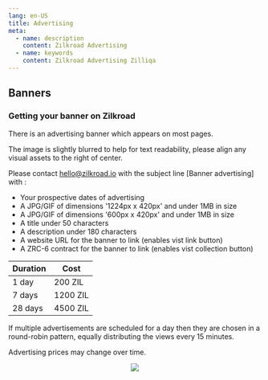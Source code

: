 ```yaml
---
lang: en-US
title: Advertising
meta:
  - name: description
    content: Zilkroad Advertising
  - name: keywords
    content: Zilkroad Advertising Zilliqa
---
```


## Banners

### Getting your banner on Zilkroad

There is an advertising banner which appears on most pages. 

The image is slightly blurred to help for text readability, please align any visual assets to the right of center.

Please contact hello@zilkroad.io with the subject line \[Banner advertising\] with :

* Your prospective dates of advertising
* A JPG/GIF of dimensions '1224px x 420px' and under 1MB in size
* A JPG/GIF of dimensions '600px x 420px' and under 1MB in size
* A title under 50 characters
* A description under 180 characters
* A website URL for the banner to link (enables vist link button)
* A ZRC-6 contract for the banner to link (enables vist collection button)

| Duration   | Cost     |
|------------|----------|
| 1 day      | 200 ZIL  |
| 7 days     | 1200 ZIL |
| 28 days    | 4500 ZIL |

If multiple advertisements are scheduled for a day then they are chosen in a round-robin pattern, equally distributing the views every 15 minutes.

Advertising prices may change over time.

<p align="center">
  <img src="/img/features/banner_1.png">
</p>